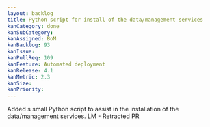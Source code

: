 ```yaml
---
layout: backlog
title: Python script for install of the data/management services
kanCategory: done
kanSubCategory:
kanAssigned: BoM
kanBacklog: 93
kanIssue:
kanPullReq: 109
kanFeature: Automated deployment
kanRelease: 4.1
kanMetric: 2.3
kanSize:
kanPriority:
---
```

Added s small Python script to assist in the installation of the data/management services. LM - Retracted PR
